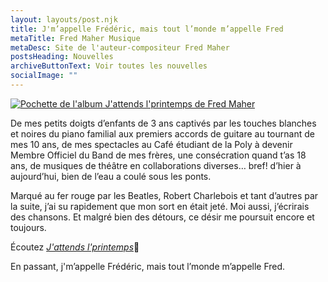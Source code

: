 ```yaml
---
layout: layouts/post.njk
title: J'm’appelle Frédéric, mais tout l’monde m’appelle Fred
metaTitle: Fred Maher Musique
metaDesc: Site de l'auteur-compositeur Fred Maher
postsHeading: Nouvelles
archiveButtonText: Voir toutes les nouvelles
socialImage: ""
---
```


[![Pochette de l'album J'attends l'printemps de Fred Maher](https://res.cloudinary.com/wikilouis/image/upload/e_sharpen/w_300/bo_1px_solid_rgb:7D7B53/l_text:Lora_180_300_italic:J'attends%0Al'printemps,g_south_east,x_-80,y_-80,co_rgb:97C85F/b_rgb:F2FCFC/v1581958264/fredmaher.jpg "Photo: Serge Morneau")](/j-attends-l-printemps/)    

De mes petits doigts d’enfants de 3 ans captivés par les touches blanches et noires du
piano familial aux premiers accords de guitare au tournant de mes 10 ans, de mes
spectacles au Café étudiant de la Poly à devenir Membre Officiel du Band de mes frères, une
consécration quand t’as 18 ans, de musiques de théâtre en collaborations diverses… bref!
d’hier à aujourd’hui, bien de l’eau a coulé sous les ponts.

Marqué au fer rouge par les Beatles, Robert Charlebois et tant d’autres par la suite, j’ai su
rapidement que mon sort en était jeté. Moi aussi, j’écrirais des chansons.
Et malgré bien des détours, ce désir me poursuit encore et toujours.

Écoutez [*J'attends l'printemps*](/)🌱

En passant, j'm’appelle Frédéric, mais tout l’monde m’appelle Fred.

